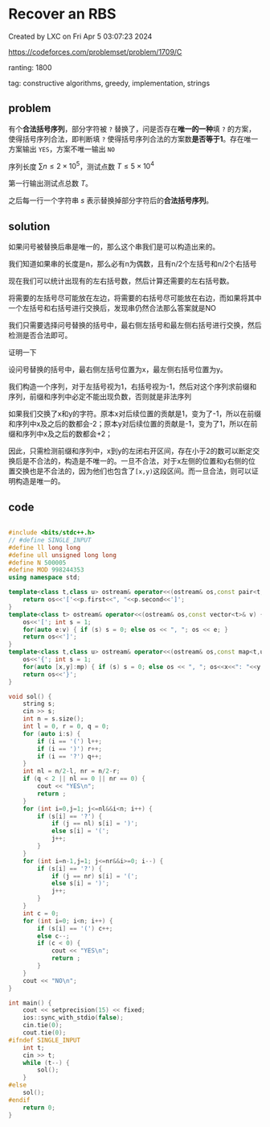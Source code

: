# Recover an RBS

Created by LXC on Fri Apr  5 03:07:23 2024

https://codeforces.com/problemset/problem/1709/C

ranting: 1800

tag: constructive algorithms, greedy, implementation, strings

## problem

有个**合法括号序列**，部分字符被 `?` 替换了，问是否存在**唯一的一种**填 `?` 的方案，使得括号序列合法，即判断填 `?` 使得括号序列合法的方案数**是否等于1**。存在唯一方案输出 `YES`，方案不唯一输出 `NO`

序列长度 $\sum n\le 2\times 10^5$，测试点数 $T\leq 5\times 10^4$

第一行输出测试点总数 $T$。

之后每一行一个字符串 $s$ 表示替换掉部分字符后的**合法括号序列**。

## solution

如果问号被替换后串是唯一的，那么这个串我们是可以构造出来的。

我们知道如果串的长度是n，那么必有n为偶数，且有n/2个左括号和n/2个右括号

现在我们可以统计出现有的左右括号数，然后计算还需要的左右括号数。

将需要的左括号尽可能放在左边，将需要的右括号尽可能放在右边，而如果将其中一个左括号和右括号进行交换后，发现串仍然合法那么答案就是NO

我们只需要选择问号替换的括号中，最右侧左括号和最左侧右括号进行交换，然后检测是否合法即可。

证明一下

设问号替换的括号中，最右侧左括号位置为x，最左侧右括号位置为y。

我们构造一个序列，对于左括号视为1，右括号视为-1，然后对这个序列求前缀和序列，前缀和序列中必定不能出现负数，否则就是非法序列

如果我们交换了x和y的字符。原本x对后续位置的贡献是1，变为了-1，所以在前缀和序列中x及之后的数都会-2；原本y对后续位置的贡献是-1，变为了1，所以在前缀和序列中x及之后的数都会+2；

因此，只需检测前缀和序列中，x到y的左闭右开区间，存在小于2的数可以断定交换后是不合法的，构造是不唯一的。一旦不合法，对于x左侧的位置和y右侧的位置交换也是不合法的，因为他们也包含了`[x,y)`这段区间。而一旦合法，则可以证明构造是唯一的。

## code

``` cpp

#include <bits/stdc++.h>
// #define SINGLE_INPUT
#define ll long long
#define ull unsigned long long
#define N 500005
#define MOD 998244353
using namespace std;

template<class t,class u> ostream& operator<<(ostream& os,const pair<t,u>& p) {
    return os<<'['<<p.first<<", "<<p.second<<']';
}
template<class t> ostream& operator<<(ostream& os,const vector<t>& v) {
    os<<'['; int s = 1;
    for(auto e:v) { if (s) s = 0; else os << ", "; os << e; }
    return os<<']';
}
template<class t,class u> ostream& operator<<(ostream& os,const map<t,u>& mp){
    os<<'{'; int s = 1;
    for(auto [x,y]:mp) { if (s) s = 0; else os << ", "; os<<x<<": "<<y; }
    return os<<'}';
}

void sol() {
    string s;
    cin >> s;
    int n = s.size();
    int l = 0, r = 0, q = 0;
    for (auto i:s) {
        if (i == '(') l++;
        if (i == ')') r++;
        if (i == '?') q++;
    }
    int nl = n/2-l, nr = n/2-r;
    if (q < 2 || nl == 0 || nr == 0) {
        cout << "YES\n";
        return ;
    }
    for (int i=0,j=1; j<=nl&&i<n; i++) {
        if (s[i] == '?') {
            if (j == nl) s[i] = ')';
            else s[i] = '(';
            j++;
        }
    }
    for (int i=n-1,j=1; j<=nr&&i>=0; i--) {
        if (s[i] == '?') {
            if (j == nr) s[i] = '(';
            else s[i] = ')';
            j++;
        }
    }
    int c = 0;
    for (int i=0; i<n; i++) {
        if (s[i] == '(') c++;
        else c--;
        if (c < 0) {
            cout << "YES\n";
            return ;
        }
    }
    cout << "NO\n";
}

int main() {
    cout << setprecision(15) << fixed;
    ios::sync_with_stdio(false);
    cin.tie(0);
    cout.tie(0);
#ifndef SINGLE_INPUT
    int t;
    cin >> t;
    while (t--) {
        sol();
    }
#else
    sol();
#endif
    return 0;
}

```
